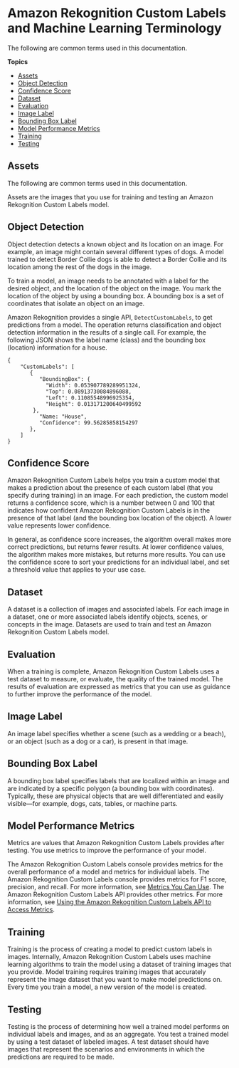 # Amazon Rekognition Custom Labels and Machine Learning Terminology<a name="ud-terminology"></a>

The following are common terms used in this documentation\.

**Topics**
+ [Assets](#ud-asset)
+ [Object Detection](#ud-classification-detection)
+ [Confidence Score](#ud-confidence)
+ [Dataset](#ud-dataset)
+ [Evaluation](#ud-evaluate)
+ [Image Label](#ud-image-label)
+ [Bounding Box Label](#ud-localized-label)
+ [Model Performance Metrics](#ud-metric)
+ [Training](#ud-train)
+ [Testing](#ud-testing)

## Assets<a name="ud-asset"></a>

The following are common terms used in this documentation\.

Assets are the images that you use for training and testing an Amazon Rekognition Custom Labels model\. 

## Object Detection<a name="ud-classification-detection"></a>

Object detection detects a known object and its location on an image\. For example, an image might contain several different types of dogs\. A model trained to detect Border Collie dogs is able to detect a Border Collie and its location among the rest of the dogs in the image\. 

To train a model, an image needs to be annotated with a label for the desired object, and the location of the object on the image\. You mark the location of the object by using a bounding box\. A bounding box is a set of coordinates that isolate an object on an image\. 

Amazon Rekognition provides a single API, `DetectCustomLabels`, to get predictions from a model\. The operation returns classification and object detection information in the results of a single call\. For example, the following JSON shows the label name \(class\) and the bounding box \(location\) information for a house\.

```
{
    "CustomLabels": [
       {
          "BoundingBox": {
            "Width": 0.053907789289951324, 
            "Top": 0.08913730084896088, 
            "Left": 0.11085548996925354, 
            "Height": 0.013171200640499592
        },
          "Name: "House",
          "Confidence": 99.56285858154297
       },
    ]
}
```

## Confidence Score<a name="ud-confidence"></a>

Amazon Rekognition Custom Labels helps you train a custom model that makes a prediction about the presence of each custom label \(that you specify during training\) in an image\. For each prediction, the custom model returns a confidence score, which is a number between 0 and 100 that indicates how confident Amazon Rekognition Custom Labels is in the presence of that label \(and the bounding box location of the object\)\. A lower value represents lower confidence\. 

In general, as confidence score increases, the algorithm overall makes more correct predictions, but returns fewer results\. At lower confidence values, the algorithm makes more mistakes, but returns more results\. You can use the confidence score to sort your predictions for an individual label, and set a threshold value that applies to your use case\. 

## Dataset<a name="ud-dataset"></a>

A dataset is a collection of images and associated labels\. For each image in a dataset, one or more associated labels identify objects, scenes, or concepts in the image\. Datasets are used to train and test an Amazon Rekognition Custom Labels model\.

## Evaluation<a name="ud-evaluate"></a>

When a training is complete, Amazon Rekognition Custom Labels uses a test dataset to measure, or evaluate, the quality of the trained model\. The results of evaluation are expressed as metrics that you can use as guidance to further improve the performance of the model\. 

## Image Label<a name="ud-image-label"></a>

An image label specifies whether a scene \(such as a wedding or a beach\), or an object \(such as a dog or a car\), is present in that image\.

## Bounding Box Label<a name="ud-localized-label"></a>

 A bounding box label specifies labels that are localized within an image and are indicated by a specific polygon \(a bounding box with coordinates\)\. Typically, these are physical objects that are well differentiated and easily visible—for example, dogs, cats, tables, or machine parts\. 

## Model Performance Metrics<a name="ud-metric"></a>

Metrics are values that Amazon Rekognition Custom Labels provides after testing\. You use metrics to improve the performance of your model\. 

The Amazon Rekognition Custom Labels console provides metrics for the overall performance of a model and metrics for individual labels\. The Amazon Rekognition Custom Labels console provides metrics for F1 score, precision, and recall\. For more information, see [Metrics You Can Use](tr-metrics-use.md)\. The Amazon Rekognition Custom Labels API provides other metrics\. For more information, see [Using the Amazon Rekognition Custom Labels API to Access Metrics](tr-metrics-api.md)\. 

## Training<a name="ud-train"></a>

Training is the process of creating a model to predict custom labels in images\. Internally, Amazon Rekognition Custom Labels uses machine learning algorithms to train the model using a dataset of training images that you provide\. Model training requires training images that accurately represent the image dataset that you want to make model predictions on\. Every time you train a model, a new version of the model is created\. 

## Testing<a name="ud-testing"></a>

Testing is the process of determining how well a trained model performs on individual labels and images, and as an aggregate\. You test a trained model by using a test dataset of labeled images\. A test dataset should have images that represent the scenarios and environments in which the predictions are required to be made\.